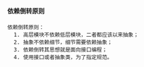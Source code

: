 #### 依赖倒转原则
    依赖倒转原则：
      1. 高层模块不依赖低层模块，二者都应该以来抽象；
      2. 抽象不依赖细节，细节需要依赖抽象；
      3. 依赖倒转其思想就是面向接口编程；
      4. 使用接口或者抽象类，为了指定规范。
  